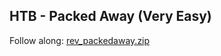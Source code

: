 ## HTB - Packed Away (Very Easy)
Follow along: [rev_packedaway.zip](Blue-Team/Challenges/Reverse-Enginnering/Files/rev_packedaway.zip)
